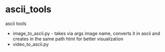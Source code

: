 # ascii_tools

ascii tools

<ul>
    <li>image_to_ascii.py - takes via args image name, converts it in ascii and creates in the same path html for better visualization</li>
    <li>video_to_ascii.py</li>
</ul>

